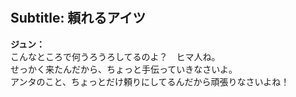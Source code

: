 # 

  
## Subtitle: 頼れるアイツ
  
**ジュン：**  
こんなところで何うろうろしてるのよ？　ヒマ人ね。  
せっかく来たんだから、ちょっと手伝っていきなさいよ。  
アンタのこと、ちょっとだけ頼りにしてるんだから頑張りなさいよね！  
